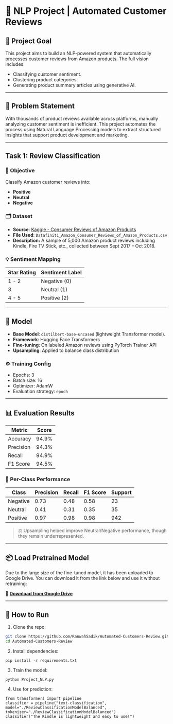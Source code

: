 # 🧠 NLP Project | Automated Customer Reviews 

## 📌 Project Goal

This project aims to build an NLP-powered system that automatically processes customer reviews from Amazon products. The full vision includes:

-  Classifying customer sentiment.
-  Clustering product categories.
-  Generating product summary articles using generative AI.

---

## 🎯 Problem Statement

With thousands of product reviews available across platforms, manually analyzing customer sentiment is inefficient. This project automates the process using Natural Language Processing models to extract structured insights that support product development and marketing.

---

## Task 1: Review Classification

### 🎯 Objective

Classify Amazon customer reviews into:
- **Positive**
- **Neutral**
- **Negative**

### 🗂️ Dataset

- **Source**: [Kaggle - Consumer Reviews of Amazon Products](https://www.kaggle.com/datasets/datafiniti/consumer-reviews-of-amazon-products)
- **File Used**: `Datafiniti_Amazon_Consumer_Reviews_of_Amazon_Products.csv`
- **Description:** A sample of 5,000 Amazon product reviews including Kindle, Fire TV Stick, etc., collected between Sept 2017 – Oct 2018.

### 💡 Sentiment Mapping

| Star Rating | Sentiment Label |
|-------------|-----------------|
| 1 - 2       | Negative (0)     |
| 3           | Neutral (1)      |
| 4 - 5       | Positive (2)     |

---

## 🤖 Model

- **Base Model**: `distilbert-base-uncased` (lightweight Transformer model).
- **Framework**: Hugging Face Transformers
- **Fine-tuning**: On labeled Amazon reviews using PyTorch Trainer API
- **Upsampling**: Applied to balance class distribution

### ⚙️ Training Config

- Epochs: 3
- Batch size: 16
- Optimizer: AdamW
- Evaluation strategy: `epoch`

---

## 📊 Evaluation Results

| Metric       | Score |
|--------------|-------|
| Accuracy     | 94.9% |
| Precision    | 94.3% |
| Recall       | 94.9% |
| F1 Score     | 94.5% |

### 📌 Per-Class Performance

| Class     | Precision | Recall | F1 Score | Support |
|-----------|-----------|--------|----------|---------|
| Negative  | 0.73      | 0.48   | 0.58     | 23      |
| Neutral   | 0.41      | 0.31   | 0.35     | 35      |
| Positive  | 0.97      | 0.98   | 0.98     | 942     |

> ⚖️ Upsampling helped improve Neutral/Negative performance, though they remain underrepresented.

---

## 📦 Load Pretrained Model 

Due to the large size of the fine-tuned model, it has been uploaded to Google Drive.
You can download it from the link below and use it without retraining:

📁 **[Download from Google Drive](https://drive.google.com/drive/folders/1cePeMMkRisuMEuedgYQoZKSgNb-8uJWK?usp=sharing)**

---
## 🔧 How to Run

1. Clone the repo:
```bash
git clone https://github.com/RanwahSadik/Automated-Customers-Review.git
cd Automated-Customers-Review
```
2. Install dependencies:
```
pip install -r requirements.txt
```
3. Train the model:
```
python Project_NLP.py
```
4. Use for prediction:
```
from transformers import pipeline
classifier = pipeline("text-classification", model="./ReviewClassificationModelBalanced", tokenizer="./ReviewClassificationModelBalanced")
classifier("The Kindle is lightweight and easy to use!")
```
